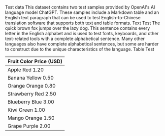 Test data This dataset contains two test samples provided by OpenAI's AI language model ChatGPT. These samples include a Markdown table and an English text paragraph that can be used to test English-to-Chinese translation software that supports both text and table formats. Text Test The quick brown fox jumps over the lazy dog. This sentence contains every letter in the English alphabet and is used to test fonts, keyboards, and other text-related tools with a complete alphabetical sentence. Many other languages also have complete alphabetical sentences, but some are harder to construct due to the unique characteristics of the language. Table Test

| Fruit   Color   Price (USD) |
| --- |
| Apple   Red     1.20 |
| Banana  Yellow  0.50 |
| Orange  Orange  0.80 |
| Strawberry  Red     2.50 |
| Blueberry   Blue    3.00 |
| Kiwi    Green   1.00 |
| Mango   Orange  1.50 |
| Grape   Purple  2.00 |

